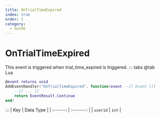 ```yaml
---
title: OnTrialTimeExpired
index: true
order: 2
category:
  - Guide
---
```


# OnTrialTimeExpired
This event is triggered when trial_time_expired is triggered.
::: tabs
@tab Lua
```lua
@event returns void
AddEventHandler("OnTrialTimeExpired", function(event --[[ Event ]])
    --[[ ... ]]
    return EventResult.Continue
end)
```

:::
|    Key   | Data Type |
| :------: | :-------: |
| `userid` |   `int`   |